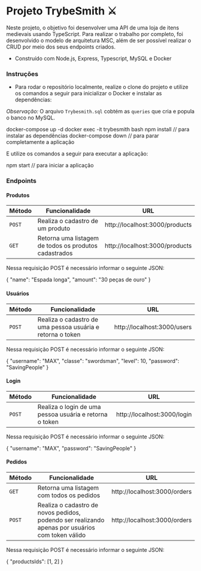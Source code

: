 # Projeto TrybeSmith ⚔️
Neste projeto, o objetivo foi desenvolver uma API de uma loja de itens medievais usando TypeScript.
Para realizar o trabalho por completo, foi desenvolvido o modelo de arquitetura MSC, além de ser possível realizar o CRUD por meio dos seus endpoints criados.

* Construído com Node.js, Express, Typescript, MySQL e Docker

### Instruções

- Para rodar o repositório localmente, realize o clone do projeto e utilize os comandos a seguir para inicializar o Docker e instalar as dependências:

*Observação:* O arquivo `Trybesmith.sql` cobtém as `queries` que cria e popula o banco no MySQL.


docker-compose up -d
docker exec -it trybesmith bash
npm install // para instalar as dependências
docker-compose down // para parar completamente a aplicação


E utilize os comandos a seguir para executar a aplicação:


npm start // para iniciar a aplicação


### Endpoints

#### Produtos

| Método | Funcionalidade | URL |
|---|---|---|
| `POST` | Realiza o cadastro de um produto | http://localhost:3000/products |
| `GET` | Retorna uma listagem de todos os produtos cadastrados | http://localhost:3000/products |

Nessa requisição POST é necessário informar o seguinte JSON:


{
  "name": "Espada longa",
  "amount": "30 peças de ouro"
}


#### Usuários

| Método | Funcionalidade | URL |
|---|---|---|
| `POST` | Realiza o cadastro de uma pessoa usuária e retorna o token | http://localhost:3000/users |

Nessa requisição POST é necessário informar o seguinte JSON:


{
  "username": "MAX",
  "classe": "swordsman",
  "level": 10,
  "password": "SavingPeople"
}


#### Login

| Método | Funcionalidade | URL |
|---|---|---|
| `POST` | Realiza o login de uma pessoa usuária e retorna o token | http://localhost:3000/login |

Nessa requisição POST é necessário informar o seguinte JSON:


{
  "username": "MAX",
  "password": "SavingPeople"
}


#### Pedidos

| Método | Funcionalidade | URL |
|---|---|---|
| `GET` | Retorna uma listagem com todos os pedidos | http://localhost:3000/orders |
| `POST` | Realiza o cadastro de novos pedidos, podendo ser realizando apenas por usuários com token válido | http://localhost:3000/orders |

Nessa requisição POST é necessário informar o seguinte JSON:


{
  "productsIds": [1, 2]
}
